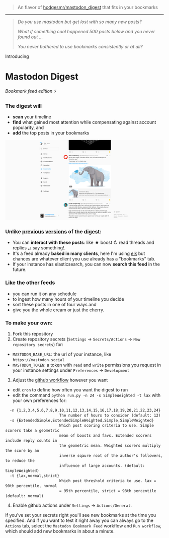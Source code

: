 > An flavor of [hodgesmr/mastodon_digest](https://github.com/hodgesmr/mastodon_digest) that fits in your bookmarks

---

> *Do you use mastodon but get lost with so many new posts?*
>
> *What if something cool happened 500 posts below and you never found out ...*
>
> *You never bothered to use bookmarks consistently or at all?*

Introducing

# Mastodon Digest 
*Bookmark feed edition* ⚡

### The digest will

- **scan** your timeline
- **find** what gained most attention while compensating against account popularity, and
- **add** the top posts in your bookmarks

!["A 🤖 feed in your bookmarks"](thelooks.png "A 🤖 feed in your bookmarks")

### Unlike [previous](https://github.com/mauforonda/mastodon_digest) [versions](https://github.com/mauforonda/mastodon_email_digest/) of the [digest](https://github.com/hodgesmr/mastodon_digest):

- You can **interact with these posts**: like  ★ boost ↻ read threads and replies ⥄ say something!. 
- It's a feed already **baked in many clients**, here I'm using [elk](https://elk.zone) but chances are whatever client you use already has a "bookmarks" tab.
- If your instance has elasticsearch, you can now **search this feed** in the future. 

### Like the other feeds

- you can run it on any schedule 
- to ingest how many hours of your timeline you decide
- sort these posts in one of four ways and 
- give you the whole cream or just the cherry.

### To make your own:

1. Fork this repository
2. Create repository secrets (`Settings` → `Secrets/Actions` → `New repository secrets`) for:
  - `MASTODON_BASE_URL`: the url of your instance, like `https://mastodon.social`
  - `MASTODON_TOKEN`: a token with `read` and `write` permissions  you request in your instance settings under `Preferences` → `Development`
3. Adjust the [github workflow](.github/workflows/update.yml) however you want
  - edit `cron` to define how often you want the digest to run
  - edit the command `python run.py -n 24 -s SimpleWeighted -t lax` with your own preferences for:
```
  -n {1,2,3,4,5,6,7,8,9,10,11,12,13,14,15,16,17,18,19,20,21,22,23,24}
                        The number of hours to consider (default: 12)
  -s {ExtendedSimple,ExtendedSimpleWeighted,Simple,SimpleWeighted}
                        Which post scoring criteria to use. Simple scorers take a geometric
                        mean of boosts and favs. Extended scorers include reply counts in
                        the geometric mean. Weighted scorers multiply the score by an
                        inverse sqaure root of the author's followers, to reduce the
                        influence of large accounts. (default: SimpleWeighted)
  -t {lax,normal,strict}
                        Which post threshold criteria to use. lax = 90th percentile, normal
                        = 95th percentile, strict = 98th percentile (default: normal)
```
4. Enable github actions under `Settings` → `Actions/General`. 

If you've set your secrets right you'll see new bookmarks at the time you specified. And if you want to test it right away you can always go to the `Actions` tab, select the `Mastodon Bookmark Feed` workflow and `Run workflow`, which should add new bookmarks in about a minute.


